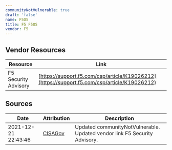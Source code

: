 ```yaml
---
communityNotVulnerable: true
draft: 'false'
name: F5OS
title: F5 F5OS
vendor: F5
---
```


## Vendor Resources
| Resource | Link |
| --- | --- |
| F5 Security Advisory | [https://support.f5.com/csp/article/K19026212](https://support.f5.com/csp/article/K19026212) |



## Sources
| Date | Attribution | Description |
| --- | --- | --- |
| 2021-12-21 22:43:46 | [CISAGov](https://raw.githubusercontent.com/cisagov/log4j-affected-db/develop/README.md) | Updated communityNotVulnerable. Updated vendor link F5 Security Advisory.  |
